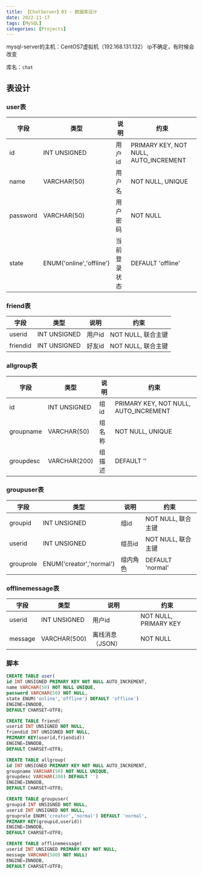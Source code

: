 ```yaml
---
title: 【ChatServer】03 - 数据库设计
date: 2022-11-17
tags: [MySQL]
categories: [Projects]
---
```


mysql-server的主机：CentOS7虚拟机（192.168.131.132） ip不确定，有时候会改变

库名：`chat`

## 表设计

### user表

|字段|类型|说明|约束|
|---|---|---|---|
|id|INT UNSIGNED|用户id|PRIMARY KEY, NOT NULL, AUTO_INCREMENT|
|name|VARCHAR(50)|用户名|NOT NULL, UNIQUE|
|password|VARCHAR(50)|用户密码|NOT NULL|
|state|ENUM('online','offline')|当前登录状态|DEFAULT 'offline'|

### friend表

|字段|类型|说明|约束|
|---|---|---|---|
|userid|INT UNSIGNED|用户id|NOT NULL, 联合主键|
|friendid|INT UNSIGNED|好友id|NOT NULL, 联合主键|

### allgroup表

|字段|类型|说明|约束|
|---|---|---|---|
|id|INT UNSIGNED|组id|PRIMARY KEY, NOT NULL, AUTO_INCREMENT|
|groupname|VARCHAR(50)|组名称|NOT NULL, UNIQUE|
|groupdesc|VARCHAR(200)|组描述|DEFAULT ''|

### groupuser表

|字段|类型|说明|约束|
|---|---|---|---|
|groupid|INT UNSIGNED|组id|NOT NULL, 联合主键|
|userid|INT UNSIGNED|组员id|NOT NULL, 联合主键|
|grouprole|ENUM('creator','normal')|组内角色|DEFAULT 'normal'|


### offlinemessage表

|字段|类型|说明|约束|
|---|---|---|---|
|userid|INT UNSIGNED|用户id|NOT NULL, PRIMARY KEY|
|message|VARCHAR(500)|离线消息（JSON）|NOT NULL|


### 脚本

```sql
CREATE TABLE user(
id INT UNSIGNED PRIMARY KEY NOT NULL AUTO_INCREMENT,
name VARCHAR(50) NOT NULL UNIQUE,
password VARCHAR(50) NOT NULL,
state ENUM('online','offline') DEFAULT 'offline')
ENGINE=INNODB,
DEFAULT CHARSET=UTF8;

CREATE TABLE friend(
userid INT UNSIGNED NOT NULL,
friendid INT UNSIGNED NOT NULL,
PRIMARY KEY(userid,friendid))
ENGINE=INNODB,
DEFAULT CHARSET=UTF8;

CREATE TABLE allgroup(
id INT UNSIGNED PRIMARY KEY NOT NULL AUTO_INCREMENT,
groupname VARCHAR(50) NOT NULL UNIQUE,
groupdesc VARCHAR(200) DEFAULT '')
ENGINE=INNODB,
DEFAULT CHARSET=UTF8;

CREATE TABLE groupuser(
groupid INT UNSIGNED NOT NULL,
userid INT UNSIGNED NOT NULL,
grouprole ENUM('creator','normal') DEFAULT 'normal',
PRIMARY KEY(groupid,userid))
ENGINE=INNODB,
DEFAULT CHARSET=UTF8;

CREATE TABLE offlinemessage(
userid INT UNSIGNED PRIMARY KEY NOT NULL,
message VARCHAR(500) NOT NULL)
ENGINE=INNODB,
DEFAULT CHARSET=UTF8;
```
